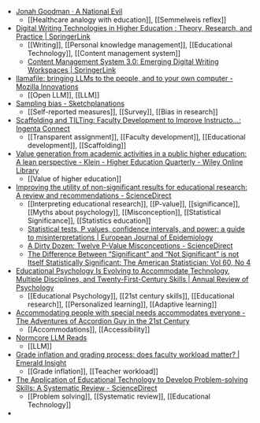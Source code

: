 - [Jonah Goodman · A National Evil](https://www.lrb.co.uk/the-paper/v45/n23/jonah-goodman/a-national-evil)
	- [[Healthcare analogy with education]], [[Semmelweis reflex]]
- [Digital Writing Technologies in Higher Education : Theory, Research, and Practice | SpringerLink](https://link.springer.com/book/10.1007/978-3-031-36033-6)
	- [[Writing]], [[Personal knowledge management]], [[Educational Technology]], [[Content management system]]
	- [Content Management System 3.0: Emerging Digital Writing Workspaces | SpringerLink](https://link.springer.com/chapter/10.1007/978-3-031-36033-6_17)
- [llamafile: bringing LLMs to the people, and to your own computer - Mozilla Innovations](https://future.mozilla.org/blog/introducing-llamafile/)
	- [[Open LLM]], [[LLM]]
- [Sampling bias - Sketchplanations](https://sketchplanations.com/sampling-bias)
	- [[Self-reported measures]], [[Survey]], [[Bias in research]]
- [Scaffolding and TILTing: Faculty Development to Improve Instructo...: Ingenta Connect](https://www.ingentaconnect.com/content/magna/jfd/2024/00000038/00000001/art00010)
	- [[Transparent assignment]], [[Faculty development]], [[Educational development]], [[Scaffolding]]
- [Value generation from academic activities in a public higher education: A lean perspective - Klein - Higher Education Quarterly - Wiley Online Library](https://onlinelibrary.wiley.com/doi/abs/10.1111/hequ.12489?campaign=wolearlyview)
	- [[Value of higher education]]
- [Improving the utility of non-significant results for educational research: A review and recommendations - ScienceDirect](https://www.sciencedirect.com/science/article/pii/S1747938X23000830?dgcid=raven_sd_aip_email)
	- [[Interpreting educational research]], [[P-value]], [[significance]], [[Myths about psychology]], [[Misconception]], [[Statistical Significance]], [[Statistics education]]
	- [Statistical tests, P values, confidence intervals, and power: a guide to misinterpretations | European Journal of Epidemiology](https://link.springer.com/article/10.1007/s10654-016-0149-3)
	- [A Dirty Dozen: Twelve P-Value Misconceptions - ScienceDirect](https://www.sciencedirect.com/science/article/abs/pii/S0037196308000620)
	- [The Difference Between “Significant” and “Not Significant” is not Itself Statistically Significant: The American Statistician: Vol 60, No 4](https://www.tandfonline.com/doi/abs/10.1198/000313006X152649)
- [Educational Psychology Is Evolving to Accommodate Technology, Multiple Disciplines, and Twenty-First-Century Skills | Annual Review of Psychology](https://www.annualreviews.org/doi/10.1146/annurev-psych-020821-113042)
	- [[Educational Psychology]], [[21st century skills]], [[Educational research]], [[Personalized learning]], [[Adaptive learning]]
- [Accommodating people with special needs accommodates everyone - The Adventures of Accordion Guy in the 21st Century](https://www.joeydevilla.com/2023/12/29/accommodating-people-with-special-needs-accommodates-everyone/)
	- [[Accommodations]], [[Accessibility]]
- [Normcore LLM Reads](https://gist.github.com/veekaybee/be375ab33085102f9027853128dc5f0e)
	- [[LLM]]
- [Grade inflation and grading process: does faculty workload matter? | Emerald Insight](https://www.emerald.com/insight/content/doi/10.1108/JARHE-06-2023-0247/full/html)
	- [[Grade inflation]], [[Teacher workload]]
- [The Application of Educational Technology to Develop Problem-solving Skills: A Systematic Review - ScienceDirect](https://www.sciencedirect.com/science/article/abs/pii/S1871187123002213?dgcid=rss_sd_all)
	- [[Problem solving]], [[Systematic review]], [[Educational Technology]]
-